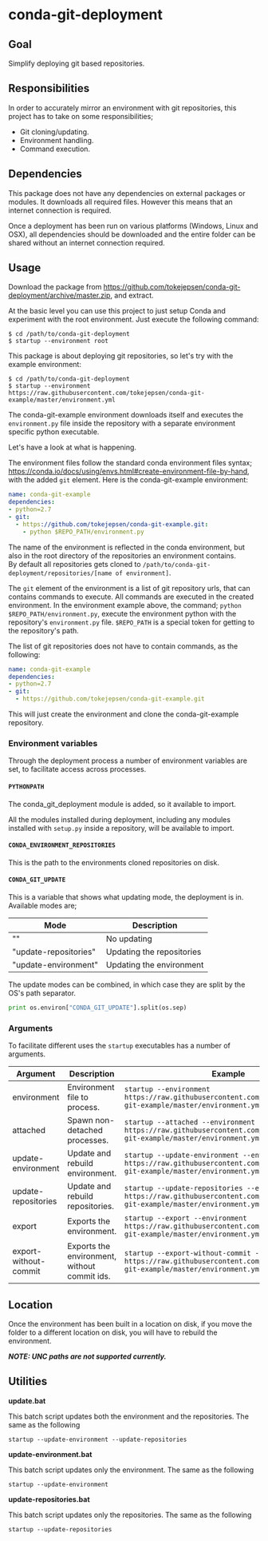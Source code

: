 # conda-git-deployment

## Goal

Simplify deploying git based repositories.

## Responsibilities

In order to accurately mirror an environment with git repositories, this project has to take on some responsibilities;

- Git cloning/updating.
- Environment handling.
- Command execution.

## Dependencies

This package does not have any dependencies on external packages or modules. It downloads all required files. However this means that an internet connection is required.

Once a deployment has been run on various platforms (Windows, Linux and OSX), all dependencies should be downloaded and the entire folder can be shared without an internet connection required.

## Usage

Download the package from https://github.com/tokejepsen/conda-git-deployment/archive/master.zip, and extract.

At the basic level you can use this project to just setup Conda and experiment with the root environment. Just execute the following command:

```
$ cd /path/to/conda-git-deployment
$ startup --environment root
```

This package is about deploying git repositories, so let's try with the example environment:

```
$ cd /path/to/conda-git-deployment
$ startup --environment https://raw.githubusercontent.com/tokejepsen/conda-git-example/master/environment.yml
```

The conda-git-example environment downloads itself and executes the ```environment.py``` file inside the repository with a separate environment specific python executable.

Let's have a look at what is happening.

The environment files follow the standard conda environment files syntax; https://conda.io/docs/using/envs.html#create-environment-file-by-hand, with the added ```git``` element. Here is the conda-git-example environment:

```yaml
name: conda-git-example
dependencies:
- python=2.7
- git:
  - https://github.com/tokejepsen/conda-git-example.git:
    - python $REPO_PATH/environment.py
```

The name of the environment is reflected in the conda environment, but also in the root directory of the repositories an environment contains.  
By default all repositories gets cloned to ```/path/to/conda-git-deployment/repositories/[name of environment]```.

The ```git``` element of the environment is a list of git repository urls, that can contains commands to execute. All commands are executed in the created environment.
In the environment example above, the command; ```python $REPO_PATH/environment.py```, execute the environment python with the repository's ```environment.py``` file. ```$REPO_PATH``` is a special token for getting to the repository's path.

The list of git repositories does not have to contain commands, as the following:

```yaml
name: conda-git-example
dependencies:
- python=2.7
- git:
  - https://github.com/tokejepsen/conda-git-example.git
```

This will just create the environment and clone the conda-git-example repository.

### Environment variables

Through the deployment process a number of environment variables are set, to facilitate access across processes.

#### ```PYTHONPATH```

The conda_git_deployment module is added, so it available to import.

All the modules installed during deployment, including any modules installed with ```setup.py``` inside a repository, will be available to import.

#### ```CONDA_ENVIRONMENT_REPOSITORIES```

This is the path to the environments cloned repositories on disk.

#### ```CONDA_GIT_UPDATE```

This is a variable that shows what updating mode, the deployment is in. Available modes are;

Mode | Description
--- | ---
"" | No updating
"update-repositories" | Updating the repositories
"update-environment" | Updating the environment

The update modes can be combined, in which case they are split by the OS's path separator.

```python
print os.environ["CONDA_GIT_UPDATE"].split(os.sep)
```

### Arguments

To facilitate different uses the ```startup``` executables has a number of arguments.

Argument | Description | Example
--- | --- | ---
environment | Environment file to process. | ```startup --environment https://raw.githubusercontent.com/tokejepsen/conda-git-example/master/environment.yml```
attached | Spawn non-detached processes. | ```startup --attached --environment https://raw.githubusercontent.com/tokejepsen/conda-git-example/master/environment.yml```
update-environment | Update and rebuild environment. | ```startup --update-environment --environment https://raw.githubusercontent.com/tokejepsen/conda-git-example/master/environment.yml```
update-repositories | Update and rebuild repositories. | ```startup --update-repositories --environment https://raw.githubusercontent.com/tokejepsen/conda-git-example/master/environment.yml```
export | Exports the environment. | ```startup --export --environment https://raw.githubusercontent.com/tokejepsen/conda-git-example/master/environment.yml```
export-without-commit | Exports the environment, without commit ids. | ```startup --export-without-commit --environment https://raw.githubusercontent.com/tokejepsen/conda-git-example/master/environment.yml```

## Location

Once the environment has been built in a location on disk, if you move the folder to a different location on disk, you will have to rebuild the environment.

***NOTE: UNC paths are not supported currently.***

## Utilities

**update.bat**

This batch script updates both the environment and the repositories. The same as the following

```startup --update-environment --update-repositories```

**update-environment.bat**

This batch script updates only the environment. The same as the following

```startup --update-environment```

**update-repositories.bat**

This batch script updates only the repositories. The same as the following

```startup --update-repositories```
